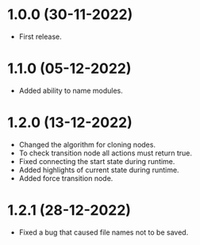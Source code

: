 # 1.0.0 (30-11-2022)

* First release.

# 1.1.0 (05-12-2022)

* Added ability to name modules.

# 1.2.0 (13-12-2022)

* Changed the algorithm for cloning nodes.
* To check transition node all actions must return true.
* Fixed connecting the start state during runtime.
* Added highlights of current state during runtime.
* Added force transition node.

# 1.2.1 (28-12-2022)

* Fixed a bug that caused file names not to be saved.